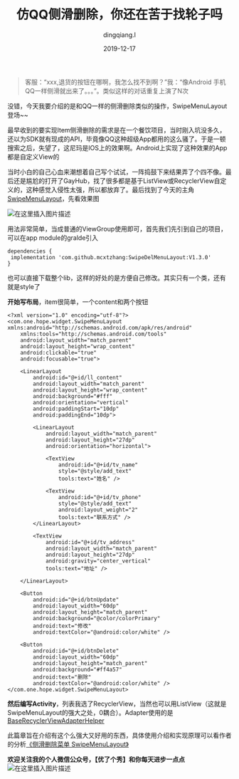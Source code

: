 ﻿---
layout:     post
title:      仿QQ侧滑删除，你还在苦于找轮子吗
subtitle:   
date:       2019-12-17
author:     dingqiang.l
header-img: img/post-2019-12-17.jpg
catalog: true
tags:
    - Android
    - 开发技巧
---

> 客服：“xxx,退货的按钮在哪啊，我怎么找不到啊？”我：“像Android 手机QQ一样侧滑就出来了。。。”。类似这样的对话重复上演了N次

没错，今天我要介绍的是和QQ一样的侧滑删除类似的操作，SwipeMenuLayout登场~~

最早收到的要实现Item侧滑删除的需求是在一个餐饮项目，当时刚入坑没多久，还以为SDK就有现成的API，毕竟像QQ这种超级App都用的这么骚了。于是一顿搜索之后，失望了，这尼玛是IOS上的效果啊。Android上实现了这种效果的App都是自定义View的

当时小白的自己心血来潮想着自己写个试试，一阵捣鼓下来结果弄了个四不像。最后还是尴尬的打开了GayHub，找了很多都是基于ListView或RecyclerView自定义的，这种感觉入侵性太强，所以都放弃了。最后找到了今天的主角[SwipeMenuLayout](https://github.com/mcxtzhang/SwipeDelMenuLayout)，先看效果图

![在这里插入图片描述](https://img-blog.csdnimg.cn/20191217163733457.gif#pic_center)

用法非常简单，当成普通的ViewGroup使用即可，首先我们先引到自己的项目，可以在app module的gralde引入

    dependencies {
   	 implementation 'com.github.mcxtzhang:SwipeDelMenuLayout:V1.3.0'
    }

也可以直接下载整个lib，这样的好处的是方便自己修改。其实只有一个类，还有就是style了

**开始写布局**，item很简单，一个content和两个按钮


    <?xml version="1.0" encoding="utf-8"?>
    <com.one.hope.widget.SwipeMenuLayout xmlns:android="http://schemas.android.com/apk/res/android"
	    xmlns:tools="http://schemas.android.com/tools"
	    android:layout_width="match_parent"
	    android:layout_height="wrap_content"
	    android:clickable="true"
	    android:focusable="true">
	
	    <LinearLayout
	        android:id="@+id/ll_content"
	        android:layout_width="match_parent"
	        android:layout_height="wrap_content"
	        android:background="#fff"
	        android:orientation="vertical"
	        android:paddingStart="10dp"
	        android:paddingEnd="10dp">
	
	        <LinearLayout
	            android:layout_width="match_parent"
	            android:layout_height="27dp"
	            android:orientation="horizontal">
	
	            <TextView
	                android:id="@+id/tv_name"
	                style="@style/add_text"
	                tools:text="姓名" />
	
	            <TextView
	                android:id="@+id/tv_phone"
	                style="@style/add_text"
	                android:layout_weight="2"
	                tools:text="联系方式" />
	        </LinearLayout>
	
	        <TextView
	            android:id="@+id/tv_address"
	            android:layout_width="match_parent"
	            android:layout_height="27dp"
	            android:gravity="center_vertical"
	            tools:text="地址" />
	
	    </LinearLayout>
	
	    <Button
	        android:id="@+id/btnUpdate"
	        android:layout_width="60dp"
	        android:layout_height="match_parent"
	        android:background="@color/colorPrimary"
	        android:text="修改"
	        android:textColor="@android:color/white" />
	
	    <Button
	        android:id="@+id/btnDelete"
	        android:layout_width="60dp"
	        android:layout_height="match_parent"
	        android:background="#ff4a57"
	        android:text="删除"
	        android:textColor="@android:color/white" />
    </com.one.hope.widget.SwipeMenuLayout>

**然后编写Activity**，列表我选了RecyclerView，当然也可以用ListView（这就是SwipeMenuLayout的强大之处，0耦合）。Adapter使用的是[BaseRecyclerViewAdapterHelper](https://github.com/CymChad/BaseRecyclerViewAdapterHelper)

此篇章旨在介绍有这个么强大又好用的东西，具体使用介绍和实现原理可以看作者的分析[《侧滑删除菜单 SwipeMenuLayout》](https://blog.csdn.net/xingxtao/article/details/77921761)

**欢迎关注我的个人微信公众号，【优了个秀】和你每天进步一点点**
![在这里插入图片描述](https://img-blog.csdnimg.cn/20191217163701830.jpg?x-oss-process=image/watermark,type_ZmFuZ3poZW5naGVpdGk,shadow_10,text_aHR0cHM6Ly9ibG9nLmNzZG4ubmV0L2xkcTEzMDI2ODc2OTU2,size_16,color_FFFFFF,t_70#pic_center)




















